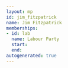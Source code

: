 ```yaml
---
layout: mp
id: jim_fitzpatrick
name: Jim Fitzpatrick
memberships:
- id: lab
  name: Labour Party
  start: 
  end: 
autogenerated: true
---
```

